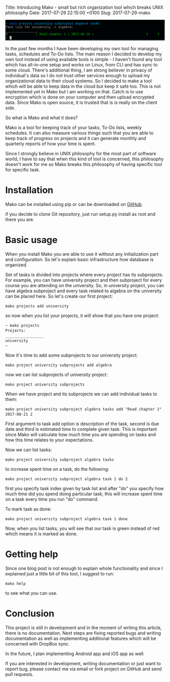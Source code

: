Title: Introducing Mako - small but rich organization tool which breaks UNIX philosophy
Date: 2017-07-29 22:15:00 +0100
Slug: 2017-07-29-mako


![Mako screenshot](/images/mako.png)

In the past few months I have been developing my own tool for managing tasks, schedules and To-Do lists. 
The main reason I decided to develop my own tool instead of using available tools is simple - I haven't found any tool which 
has all-in-one setup and works on Linux, from CLI and has sync to some cloud. There's additional thing, I am strong believer in privacy of individual's data so I do not trust other services enough to upload my organizational data to their cloud systems. So I decided to make a tool which will be able to keep data in the cloud but keep it safe too. This is not implemented yet in Mako but I am working on that. Catch is to use encryption which is done on your computer and then upload encrypted data. Since Mako is open source, it is trusted that is is really on the client side. 

So what is Mako and what it does? 

Mako is a tool for keeping track of your tasks, To-Do lists, weekly schedules. It can also measure various things such that
you are able to keep track of progress on projects and it can generate monthly and quarterly reports of how your time is spent. 

Since I strongly believe in UNIX philosophy for the most part of software world, I have to say that when this kind of tool
is concerned, this philosophy doesn't work for me so Mako breaks this philosophy of having specific tool for specific task. 

Installation
============

Mako can be installed using pip or can be downloaded on [GitHub](https://github.com/fantastic001/Mako).

if you decide to clone Git repository, just run setup.py install as root and there you are. 

Basic usage
============

When you install Mako you are able to use it without any initialization part and configuration. So let's explain basic 
infrastructure how database is organized. 

Set of tasks is divided into projects where every project has its subprojects. For example, you can have university project and 
then subproject for every course you are attending on the university. So, in university project, you can have algebra subproject 
and every task related to algebra on the university can be placed here. So let's create our first project:

	mako projects add university

so now when you list your projects, it will show that you have one project:

	~ mako projects 
	Projects:
	_________________
	university
	~ 

Now it's time to add some subprojects to our university project:

	mako project university subprojects add algebra

now we can list subprojects of university project:

	mako project university subprojects 

When we have project and its subprojects we can add individual tasks to them:

	mako project university subproject algebra tasks add "Read chapter 1" 2017-08-21 2

First argument to task add option is description of the task, second is due date and third is estimated time to complete given task. This is important since Mako will calculate how much time you are spending on tasks and how this time relates to your expectations. 

Now we can list tasks:

	mako project university subproject algebra tasks

to increase spent time on a task, do the following:

	mako project university subproject algebra task 1 do 2

first you specify task index given by task list and after "do" you specify how much time did you spend doing particular task, this will increase spent time on a task every time you run "do" command. 

To mark task as done:

	mako project university subproject algebra task 1 done 

Now, when you list tasks, you will see that our task is green instead of red which means it is marked as done. 


Getting help
==============

Since one blog post is not enough to explain whole functionality and since I explained just a little bit of this tool, I suggest to run:

	mako help

to see what you can use. 

Conclusion
==========

This project is still in development and in the moment of writing this article, there is no documentation. Next steps are 
fixing reported bugs and writing documentation as well as implementing additional features which will be concerned with DropBox sync.

In the future, I plan implementing Android app and iOS app as well. 

If you are interested in development, writing documentation or just want to report bug, please contact me via email or 
fork project on GitHub and send pull requests.


